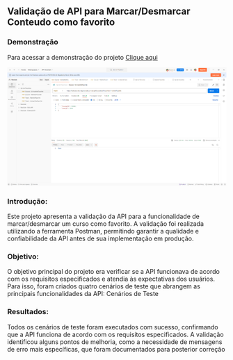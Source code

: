 ## Validação de API para Marcar/Desmarcar Conteudo como favorito

### Demonstração
Para acessar a demonstração do projeto <a href="https://qa-presentation.postman.co/workspace/Neolude~abb46f74-ed45-4a39-980d-a1ec903c33a2/collection/5351779-9df0b825-22c7-4123-b09a-11e5388fc07b?action=share&creator=5351779" target="_blank">Clique aqui</a>

![GitHub Logo](Thumb.png)

### Introdução:
Este projeto apresenta a validação da API para a funcionalidade de marcar/desmarcar um curso como favorito. A validação foi realizada utilizando a ferramenta Postman, permitindo garantir a qualidade e confiabilidade da API antes de sua implementação em produção.

### Objetivo:
O objetivo principal do projeto era verificar se a API funcionava de acordo com os requisitos especificados e atendia às expectativas dos usuários. Para isso, foram criados quatro cenários de teste que abrangem as principais funcionalidades da API:
Cenários de Teste

### Resultados:
Todos os cenários de teste foram executados com sucesso, confirmando que a API funciona de acordo com os requisitos especificados. A validação identificou alguns pontos de melhoria, como a necessidade de mensagens de erro mais específicas, que foram documentados para posterior correção
